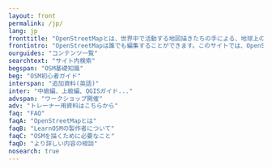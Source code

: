 ```yaml
---
layout: front
permalink: /jp/
lang: jp
fronttitle: "OpenStreetMapとは、世界中で活動する地図描きたちの手による、地球上のあらゆる地域で街路単位の精密さを持つ自由な地図です"
frontintro: "OpenStreetMapは誰でも編集することができます。このサイトでは、OpenStreetMapを使う・編集するために必要な知識を、ひとつずつわかりやすく解説しています。OpenStreetMapの勉強会を開催する際に使える情報や資料の一覧は LearnOSM講習資料のページを参照してください"
ourguides: "コンテンツ一覧"
searchtext: "サイト内検索"
begspan: "OSM基礎知識"
beg: "OSM初心者ガイド"
interspan: "追加資料(英語)"
inter: "中級編、上級編、QGISガイド..."
advspan: "ワークショップ開催"
adv: "トレーナー用資料はこちらから"
faq: "FAQ"
faqA: "OpenStreetMapとは"
faqB: "LearnOSMの製作者について"
faqC: "OSMを描くために必要なこと"
faqD: "より詳しい内容の相談"
nosearch: true
---
```

